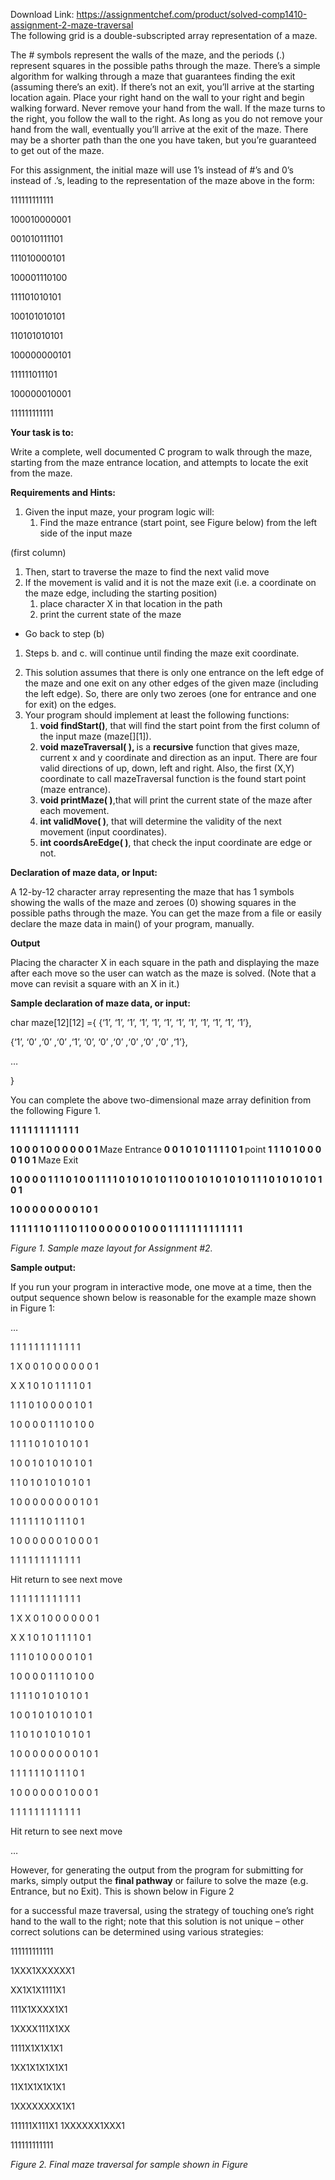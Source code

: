 Download Link: https://assignmentchef.com/product/solved-comp1410-assignment-2-maze-traversal
<br>
The following grid is a double-subscripted array representation of a maze.

The # symbols represent the walls of the maze, and the periods (.) represent squares in the possible paths through the maze. There’s a simple algorithm for walking through a maze that guarantees finding the exit (assuming there’s an exit). If there’s not an exit, you’ll arrive at the starting location again. Place your right hand on the wall to your right and begin walking forward. Never remove your hand from the wall. If the maze turns to the right, you follow the wall to the right. As long as you do not remove your hand from the wall, eventually you’ll arrive at the exit of the maze. There may be a shorter path than the one you have taken, but you’re guaranteed to get out of the maze.

For this assignment, the initial maze will use 1’s instead of #’s and 0’s instead of .’s, leading to the representation of the maze above in the form:

111111111111

100010000001

001010111101

111010000101

100001110100

111101010101

100101010101

110101010101

100000000101

111111011101

100000010001

111111111111




<strong>Your task is to: </strong>




Write a complete, well documented C program to walk through the maze, starting from the maze entrance location, and attempts to locate the exit from the maze.




<strong>Requirements and Hints: </strong>

<ol>

 <li>Given the input maze, your program logic will:

  <ol>

   <li>Find the maze entrance (start point, see Figure below) from the left side of the input maze</li>

  </ol></li>

</ol>

(first column)

<ol>

 <li>Then, start to traverse the maze to find the next valid move</li>

 <li>If the movement is valid and it is not the maze exit (i.e. a coordinate on the maze edge, including the starting position)

  <ol>

   <li>place character X in that location in the path</li>

   <li>print the current state of the maze</li>

  </ol></li>

</ol>

<ul>

 <li>Go back to step (b)</li>

</ul>

<ol>

 <li>Steps b. and c. will continue until finding the maze exit coordinate.</li>

</ol>

<ol start="2">

 <li>This solution assumes that there is only one entrance on the left edge of the maze and one exit on any other edges of the given maze (including the left edge). So, there are only two zeroes (one for entrance and one for exit) on the edges.</li>

 <li>Your program should implement at least the following functions:

  <ol>

   <li><strong>void findStart()</strong>, that will find the start point from the first column of the input maze (maze[][1]).</li>

   <li><strong>void mazeTraversal( ), </strong>is a <strong>recursive</strong> function that gives maze, current x and y coordinate and direction as an input. There are four valid directions of up, down, left and right. Also, the first (X,Y) coordinate to call mazeTraversal function is the found start point (maze entrance).</li>

   <li><strong>void printMaze( )</strong>,that will print the current state of the maze after each movement.</li>

   <li><strong>int validMove( )</strong>, that will determine the validity of the next movement (input coordinates).</li>

   <li><strong>int coordsAreEdge( )</strong>, that check the input coordinate are edge or not.</li>

  </ol></li>

</ol>

<strong> </strong>

<strong>Declaration of maze data, or Input: </strong>

A 12-by-12 character array representing the maze that has 1 symbols showing the walls of the maze and zeroes (0) showing squares in the possible paths through the maze. You can get the maze from a file or easily declare the maze data in main() of your program, manually.




<strong>Output </strong>

Placing the character X in each square in the path and displaying the maze after each move so the user can watch as the maze is solved.  (Note that a move can revisit a square with an X in it.)




<strong>Sample declaration of maze data, or input:  </strong>

char maze[12][12] ={ {‘1’, ‘1’, ‘1’, ‘1’, ‘1’, ‘1’, ‘1’, ‘1’, ‘1’, ‘1’, ‘1’, ‘1’},

{‘1’, ‘0’ ,‘0’ ,‘0’ ,‘1’, ‘0’, ‘0’ ,‘0’ ,‘0’ ,‘0’ ,‘0’ ,‘1’},

…

}

You can complete the above two-dimensional maze array definition from the following Figure 1.




<strong>1 1 1 1 1 1 1 1 1 1 1 1   </strong>

<strong>1 0 0 0 1 0 0 0 0 0 0 1   </strong>Maze Entrance        <strong>0</strong><strong> 0 1 0 1 0 1 1 1 1 0 1   </strong>point        <strong>1 1 1 0 1 0 0 0 0 1 0 1        </strong>Maze Exit

<strong>1 0 0 0 0 1 1 1 0 1 0 </strong><strong>0</strong><strong>   1 1 1 1 0 1 0 1 0 1 0 1   1 0 0 1 0 1 0 1 0 1 0 1   1 1 0 1 0 1 0 1 0 1 0 1   </strong>

<strong>1 0 0 0 0 0 0 0 0 1 0 1   </strong>

<strong>1 1 1 1 1 1 0 1 1 1 0 1   1 0 0 0 0 0 0 1 0 0 0 1   1 1 1 1 1 1 1 1 1 1 1 1 </strong>







<em>Figure 1. Sample maze layout for Assignment #2.</em>




<strong>Sample output:</strong>




If you run your program in interactive mode, one move at a time, then the output sequence shown below is reasonable for the example maze shown in Figure 1:




…

1 1 1 1 1 1 1 1 1 1 1 1

1 X 0 0 1 0 0 0 0 0 0 1

X X 1 0 1 0 1 1 1 1 0 1

1 1 1 0 1 0 0 0 0 1 0 1

1 0 0 0 0 1 1 1 0 1 0 0

1 1 1 1 0 1 0 1 0 1 0 1

1 0 0 1 0 1 0 1 0 1 0 1

1 1 0 1 0 1 0 1 0 1 0 1

1 0 0 0 0 0 0 0 0 1 0 1

1 1 1 1 1 1 0 1 1 1 0 1

1 0 0 0 0 0 0 1 0 0 0 1

1 1 1 1 1 1 1 1 1 1 1 1




Hit return to see next move




1 1 1 1 1 1 1 1 1 1 1 1

1 X X 0 1 0 0 0 0 0 0 1

X X 1 0 1 0 1 1 1 1 0 1

1 1 1 0 1 0 0 0 0 1 0 1

1 0 0 0 0 1 1 1 0 1 0 0

1 1 1 1 0 1 0 1 0 1 0 1

1 0 0 1 0 1 0 1 0 1 0 1

1 1 0 1 0 1 0 1 0 1 0 1

1 0 0 0 0 0 0 0 0 1 0 1

1 1 1 1 1 1 0 1 1 1 0 1

1 0 0 0 0 0 0 1 0 0 0 1

1 1 1 1 1 1 1 1 1 1 1 1




Hit return to see next move

…




However, for generating the output from the program for submitting for marks, simply output the <strong>final pathway</strong> or failure to solve the maze (e.g. Entrance, but no Exit).  This is shown below in Figure 2

for a successful maze traversal, using the strategy of touching one’s right hand to the wall to the right; note that this solution is not unique – other correct solutions can be determined using various strategies:







111111111111

1XXX1XXXXXX1

XX1X1X1111X1

111X1XXXX1X1

1XXXX111X1XX

1111X1X1X1X1

1XX1X1X1X1X1

11X1X1X1X1X1

1XXXXXXXX1X1

111111X111X1 1XXXXXX1XXX1

111111111111




<em>Figure 2. Final maze traversal for sample shown in Figure </em>